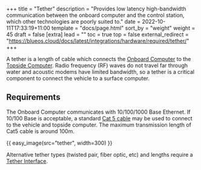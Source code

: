+++
title = "Tether"
description = "Provides low latency high-bandwidth communication between the onboard computer and the control station, which other technologies are poorly suited to."
date = 2022-10-11T17:33:19+11:00
template = "docs/page.html"
sort_by = "weight"
weight = 45
draft = false
[extra]
lead = ""
toc = true
top = false
external_redirect = "https://blueos.cloud/docs/latest/integrations/hardware/required/tether/"
+++

A tether is a length of cable which connects the [Onboard Computer](../onboard-computer/) to the [Topside Computer](../control-computer/). Radio frequency (RF) waves do not travel far through water and acoustic modems have limited bandwidth, so a tether is a critical component to connect the vehicle to a surface computer.

## Requirements

The Onboard Computer communicates with 10/100/1000 Base Ethernet. If 10/100 Base is acceptable, a standard [Cat 5 cable](https://en.wikipedia.org/wiki/Category_5_cable) may be used to connect to the vehicle and topside computer. The maximum transmission length of Cat5 cable is around 100m.

{{ easy_image(src="tether", width=300) }}

Alternative tether types (twisted pair, fiber optic, etc) and lengths require a [Tether Interface](../../recommended/tether-interface/).
